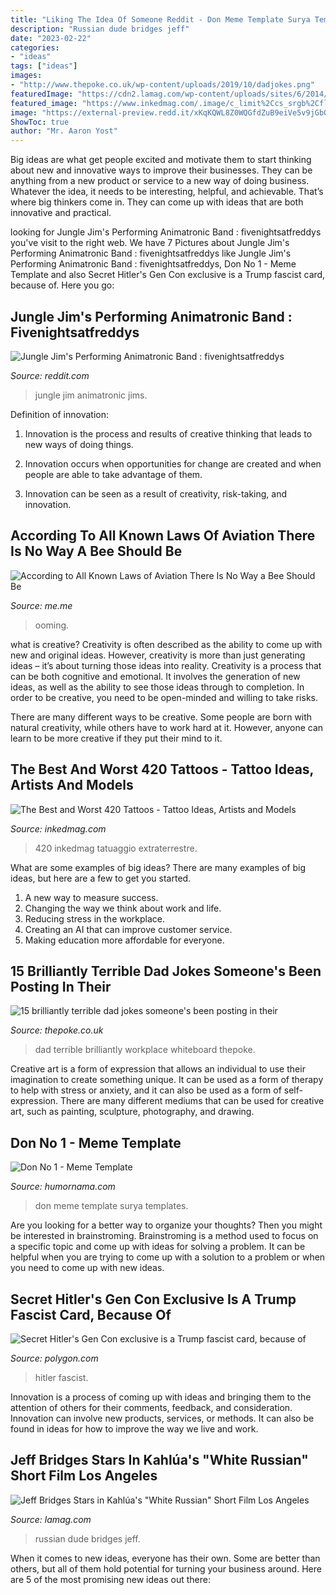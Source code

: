 ```yaml
---
title: "Liking The Idea Of Someone Reddit - Don Meme Template Surya Templates"
description: "Russian dude bridges jeff"
date: "2023-02-22"
categories:
- "ideas"
tags: ["ideas"]
images:
- "http://www.thepoke.co.uk/wp-content/uploads/2019/10/dadjokes.png"
featuredImage: "https://cdn2.lamag.com/wp-content/uploads/sites/6/2014/09/dude_kaluha.jpg"
featured_image: "https://www.inkedmag.com/.image/c_limit%2Ccs_srgb%2Cfl_progressive%2Cq_auto:good%2Cw_700/MTU5MDMzMDcxOTMxNTY1NzE3/12558847_500378920133627_1594548626_n.jpg"
image: "https://external-preview.redd.it/xKqKQWL8Z0WQGfdZuB9eiVe5v9jGbQiyRlp91zjjpNU.jpg?auto=webp&amp;s=500d6aa654afd9a332c10203486853a21dafeeb8"
ShowToc: true
author: "Mr. Aaron Yost"
---
```



Big ideas are what get people excited and motivate them to start thinking about new and innovative ways to improve their businesses. They can be anything from a new product or service to a new way of doing business. Whatever the idea, it needs to be interesting, helpful, and achievable. That’s where big thinkers come in. They can come up with ideas that are both innovative and practical.

	

		
looking for Jungle Jim&#039;s Performing Animatronic Band : fivenightsatfreddys you've visit to the right web. We have 7 Pictures about Jungle Jim&#039;s Performing Animatronic Band : fivenightsatfreddys like Jungle Jim&#039;s Performing Animatronic Band : fivenightsatfreddys, Don No 1 - Meme Template and also Secret Hitler&#039;s Gen Con exclusive is a Trump fascist card, because of. Here you go:
		
    
## Jungle Jim&#039;s Performing Animatronic Band : Fivenightsatfreddys

<img loading=lazy src="https://external-preview.redd.it/xKqKQWL8Z0WQGfdZuB9eiVe5v9jGbQiyRlp91zjjpNU.jpg?auto=webp&amp;s=500d6aa654afd9a332c10203486853a21dafeeb8" onerror="this.onerror=null;this.src='https://tse4.mm.bing.net/th?id=OIP.76DOjNbvNcGPTruibhH_4gHaL_&amp;pid=15.1';" alt="Jungle Jim&#039;s Performing Animatronic Band : fivenightsatfreddys">

_Source: reddit.com_

>jungle jim animatronic jims. 

	

Definition of innovation:
1. Innovation is the process and results of creative thinking that leads to new ways of doing things.
2. Innovation occurs when opportunities for change are created and when people are able to take advantage of them.

3. Innovation can be seen as a result of creativity, risk-taking, and innovation.

    
## According To All Known Laws Of Aviation There Is No Way A Bee Should Be

<img loading=lazy src="https://pics.me.me/thumb_according-to-all-known-laws-of-aviation-there-is-no-64163268.png" onerror="this.onerror=null;this.src='https://tse4.mm.bing.net/th?id=OIP.7J7soJ7G8paFReBimnsxbgAAAA&amp;pid=15.1';" alt="According to All Known Laws of Aviation There Is No Way a Bee Should Be">

_Source: me.me_

>ooming. 

	

what is creative?
Creativity is often described as the ability to come up with new and original ideas. However, creativity is more than just generating ideas – it’s about turning those ideas into reality.
Creativity is a process that can be both cognitive and emotional. It involves the generation of new ideas, as well as the ability to see those ideas through to completion. In order to be creative, you need to be open-minded and willing to take risks.

There are many different ways to be creative. Some people are born with natural creativity, while others have to work hard at it. However, anyone can learn to be more creative if they put their mind to it.

    
## The Best And Worst 420 Tattoos - Tattoo Ideas, Artists And Models

<img loading=lazy src="https://www.inkedmag.com/.image/c_limit%2Ccs_srgb%2Cfl_progressive%2Cq_auto:good%2Cw_700/MTU5MDMzMDcxOTMxNTY1NzE3/12558847_500378920133627_1594548626_n.jpg" onerror="this.onerror=null;this.src='https://tse4.mm.bing.net/th?id=OIP.Ng2hpq5inIlrJUZpY4AxdgHaHa&amp;pid=15.1';" alt="The Best and Worst 420 Tattoos - Tattoo Ideas, Artists and Models">

_Source: inkedmag.com_

>420 inkedmag tatuaggio extraterrestre. 

	

What are some examples of big ideas?
There are many examples of big ideas, but here are a few to get you started. 
1. A new way to measure success. 
2. Changing the way we think about work and life. 
3. Reducing stress in the workplace. 
4. Creating an AI that can improve customer service. 
5. Making education more affordable for everyone.

    
## 15 Brilliantly Terrible Dad Jokes Someone&#039;s Been Posting In Their

<img loading=lazy src="http://www.thepoke.co.uk/wp-content/uploads/2019/10/dadjokes.png" onerror="this.onerror=null;this.src='https://tse1.mm.bing.net/th?id=OIP.MkZhBvdg76PVRT4uYl2HSwHaGM&amp;pid=15.1';" alt="15 brilliantly terrible dad jokes someone&#039;s been posting in their">

_Source: thepoke.co.uk_

>dad terrible brilliantly workplace whiteboard thepoke. 

	

Creative art is a form of expression that allows an individual to use their imagination to create something unique. It can be used as a form of therapy to help with stress or anxiety, and it can also be used as a form of self-expression. There are many different mediums that can be used for creative art, such as painting, sculpture, photography, and drawing.

    
## Don No 1 - Meme Template

<img loading=lazy src="https://humornama.com/wp-content/uploads/2020/12/Don-No-1-meme-template-of-Surya.jpg" onerror="this.onerror=null;this.src='https://tse2.mm.bing.net/th?id=OIP.KVttlSmGfNYllUqsWWEhwQHaFj&amp;pid=15.1';" alt="Don No 1 - Meme Template">

_Source: humornama.com_

>don meme template surya templates. 

	

Are you looking for a better way to organize your thoughts? Then you might be interested in brainstroming. Brainstroming is a method used to focus on a specific topic and come up with ideas for solving a problem. It can be helpful when you are trying to come up with a solution to a problem or when you need to come up with new ideas.

    
## Secret Hitler&#039;s Gen Con Exclusive Is A Trump Fascist Card, Because Of

<img loading=lazy src="https://cdn.vox-cdn.com/thumbor/Yrvy7mw7F71PzqavDOMvGMbFqBg=/6x0:839x555/1200x800/filters:focal(6x0:839x555)/cdn.vox-cdn.com/uploads/chorus_image/image/50287155/Screen_Shot_2016-08-03_at_1.53.17_PM.0.0.png" onerror="this.onerror=null;this.src='https://tse2.mm.bing.net/th?id=OIP.T5tFUcPldYPjJVZsBh0ywAEsDI&amp;pid=15.1';" alt="Secret Hitler&#039;s Gen Con exclusive is a Trump fascist card, because of">

_Source: polygon.com_

>hitler fascist. 

	

Innovation is a process of coming up with ideas and bringing them to the attention of others for their comments, feedback, and consideration. Innovation can involve new products, services, or methods. It can also be found in ideas for how to improve the way we live and work.

    
## Jeff Bridges Stars In Kahlúa&#039;s &quot;White Russian&quot; Short Film Los Angeles

<img loading=lazy src="https://cdn2.lamag.com/wp-content/uploads/sites/6/2014/09/dude_kaluha.jpg" onerror="this.onerror=null;this.src='https://tse4.mm.bing.net/th?id=OIP.15jU2gffGuhAeK44bWYskAHaFk&amp;pid=15.1';" alt="Jeff Bridges Stars in Kahlúa&#039;s &quot;White Russian&quot; Short Film Los Angeles">

_Source: lamag.com_

>russian dude bridges jeff. 

	

When it comes to new ideas, everyone has their own. Some are better than others, but all of them hold potential for turning your business around. Here are 5 of the most promising new ideas out there: 

